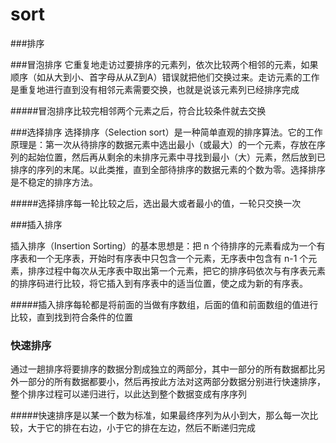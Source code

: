 # sort
###排序

###冒泡排序
它重复地走访过要排序的元素列，依次比较两个相邻的元素，如果顺序（如从大到小、首字母从从Z到A）错误就把他们交换过来。走访元素的工作是重复地进行直到没有相邻元素需要交换，也就是说该元素列已经排序完成

#####冒泡排序比较完相邻两个元素之后，符合比较条件就去交换

###选择排序
选择排序（Selection sort）是一种简单直观的排序算法。它的工作原理是：第一次从待排序的数据元素中选出最小（或最大）的一个元素，存放在序列的起始位置，然后再从剩余的未排序元素中寻找到最小（大）元素，然后放到已排序的序列的末尾。以此类推，直到全部待排序的数据元素的个数为零。选择排序是不稳定的排序方法。

#####选择排序每一轮比较之后，选出最大或者最小的值，一轮只交换一次

###插入排序

插入排序（Insertion Sorting）的基本思想是：把 n 个待排序的元素看成为一个有序表和一个无序表，开始时有序表中只包含一个元素，无序表中包含有 n-1 个元素，排序过程中每次从无序表中取出第一个元素，把它的排序码依次与有序表元素的排序码进行比较，将它插入到有序表中的适当位置，使之成为新的有序表。

#####插入排序每轮都是将前面的当做有序数组，后面的值和前面数组的值进行比较，直到找到符合条件的位置



### 快速排序

通过一趟排序将要排序的数据分割成独立的两部分，其中一部分的所有数据都比另外一部分的所有数据都要小，然后再按此方法对这两部分数据分别进行快速排序，整个排序过程可以递归进行，以此达到整个数据变成有序序列

#####快速排序是以某一个数为标准，如果最终序列为从小到大，那么每一次比较，大于它的排在右边，小于它的排在左边，然后不断递归完成

